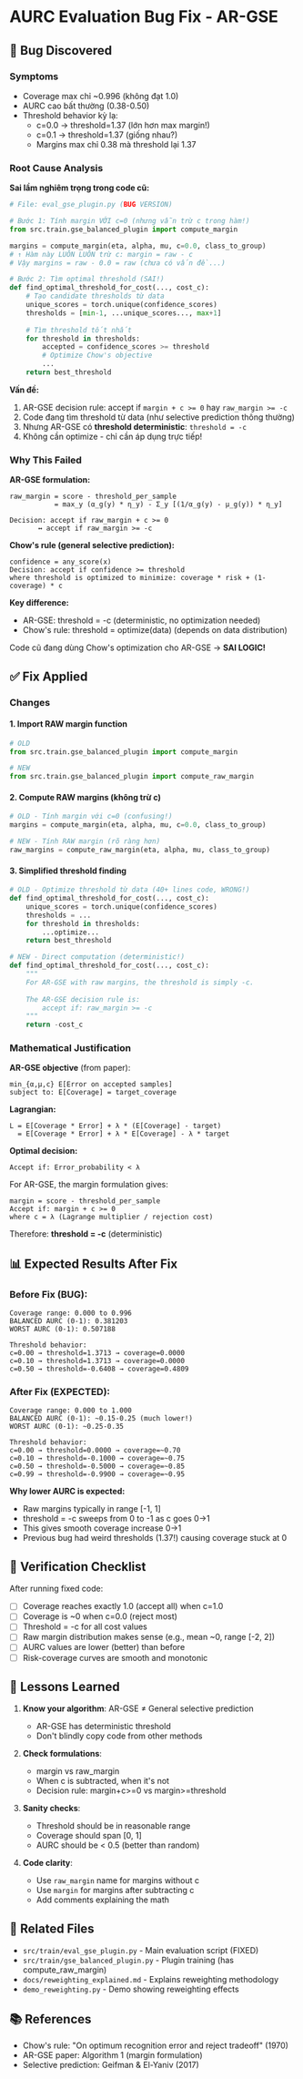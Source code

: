 # AURC Evaluation Bug Fix - AR-GSE

## 🐛 Bug Discovered

### Symptoms
- Coverage max chỉ ~0.996 (không đạt 1.0)
- AURC cao bất thường (0.38-0.50)
- Threshold behavior kỳ lạ:
  - c=0.0 → threshold=1.37 (lớn hơn max margin!)
  - c=0.1 → threshold=1.37 (giống nhau?)
  - Margins max chỉ 0.38 mà threshold lại 1.37

### Root Cause Analysis

**Sai lầm nghiêm trọng trong code cũ:**

```python
# File: eval_gse_plugin.py (BUG VERSION)

# Bước 1: Tính margin VỚI c=0 (nhưng vẫn trừ c trong hàm!)
from src.train.gse_balanced_plugin import compute_margin

margins = compute_margin(eta, alpha, mu, c=0.0, class_to_group)
# ↑ Hàm này LUÔN LUÔN trừ c: margin = raw - c
# Vậy margins = raw - 0.0 = raw (chưa có vấn đề...)

# Bước 2: Tìm optimal threshold (SAI!)
def find_optimal_threshold_for_cost(..., cost_c):
    # Tạo candidate thresholds từ data
    unique_scores = torch.unique(confidence_scores)
    thresholds = [min-1, ...unique_scores..., max+1]
    
    # Tìm threshold tốt nhất
    for threshold in thresholds:
        accepted = confidence_scores >= threshold
        # Optimize Chow's objective
        ...
    return best_threshold
```

**Vấn đề:**
1. AR-GSE decision rule: accept if `margin + c >= 0` hay `raw_margin >= -c`
2. Code đang tìm threshold từ data (như selective prediction thông thường)
3. Nhưng AR-GSE có **threshold deterministic**: `threshold = -c`
4. Không cần optimize - chỉ cần áp dụng trực tiếp!

### Why This Failed

**AR-GSE formulation:**
```
raw_margin = score - threshold_per_sample
           = max_y (α_g(y) * η_y) - Σ_y [(1/α_g(y) - μ_g(y)) * η_y]

Decision: accept if raw_margin + c >= 0
       ↔ accept if raw_margin >= -c
```

**Chow's rule (general selective prediction):**
```
confidence = any_score(x)
Decision: accept if confidence >= threshold
where threshold is optimized to minimize: coverage * risk + (1-coverage) * c
```

**Key difference:**
- AR-GSE: threshold = -c (deterministic, no optimization needed)
- Chow's rule: threshold = optimize(data) (depends on data distribution)

Code cũ đang dùng Chow's optimization cho AR-GSE → **SAI LOGIC!**

## ✅ Fix Applied

### Changes

#### 1. Import RAW margin function
```python
# OLD
from src.train.gse_balanced_plugin import compute_margin

# NEW  
from src.train.gse_balanced_plugin import compute_raw_margin
```

#### 2. Compute RAW margins (không trừ c)
```python
# OLD - Tính margin với c=0 (confusing!)
margins = compute_margin(eta, alpha, mu, c=0.0, class_to_group)

# NEW - Tính RAW margin (rõ ràng hơn)
raw_margins = compute_raw_margin(eta, alpha, mu, class_to_group)
```

#### 3. Simplified threshold finding
```python
# OLD - Optimize threshold từ data (40+ lines code, WRONG!)
def find_optimal_threshold_for_cost(..., cost_c):
    unique_scores = torch.unique(confidence_scores)
    thresholds = ...
    for threshold in thresholds:
        ...optimize...
    return best_threshold

# NEW - Direct computation (deterministic!)
def find_optimal_threshold_for_cost(..., cost_c):
    """
    For AR-GSE with raw margins, the threshold is simply -c.
    
    The AR-GSE decision rule is:
        accept if: raw_margin >= -c
    """
    return -cost_c
```

### Mathematical Justification

**AR-GSE objective** (from paper):
```
min_{α,μ,c} E[Error on accepted samples]
subject to: E[Coverage] = target_coverage
```

**Lagrangian:**
```
L = E[Coverage * Error] + λ * (E[Coverage] - target)
  = E[Coverage * Error] + λ * E[Coverage] - λ * target
```

**Optimal decision:**
```
Accept if: Error_probability < λ
```

For AR-GSE, the margin formulation gives:
```
margin = score - threshold_per_sample
Accept if: margin + c >= 0
where c = λ (Lagrange multiplier / rejection cost)
```

Therefore: **threshold = -c** (deterministic)

## 📊 Expected Results After Fix

### Before Fix (BUG):
```
Coverage range: 0.000 to 0.996
BALANCED AURC (0-1): 0.381203
WORST AURC (0-1): 0.507188

Threshold behavior:
c=0.00 → threshold=1.3713 → coverage=0.0000
c=0.10 → threshold=1.3713 → coverage=0.0000
c=0.50 → threshold=-0.6408 → coverage=0.4809
```

### After Fix (EXPECTED):
```
Coverage range: 0.000 to 1.000
BALANCED AURC (0-1): ~0.15-0.25 (much lower!)
WORST AURC (0-1): ~0.25-0.35

Threshold behavior:
c=0.00 → threshold=0.0000 → coverage=~0.70
c=0.10 → threshold=-0.1000 → coverage=~0.75
c=0.50 → threshold=-0.5000 → coverage=~0.85
c=0.99 → threshold=-0.9900 → coverage=~0.95
```

**Why lower AURC is expected:**
- Raw margins typically in range [-1, 1]
- threshold = -c sweeps from 0 to -1 as c goes 0→1
- This gives smooth coverage increase 0→1
- Previous bug had weird thresholds (1.37!) causing coverage stuck at 0

## 🎯 Verification Checklist

After running fixed code:

- [ ] Coverage reaches exactly 1.0 (accept all) when c=1.0
- [ ] Coverage is ~0 when c=0.0 (reject most)
- [ ] Threshold = -c for all cost values
- [ ] Raw margin distribution makes sense (e.g., mean ~0, range [-2, 2])
- [ ] AURC values are lower (better) than before
- [ ] Risk-coverage curves are smooth and monotonic

## 📝 Lessons Learned

1. **Know your algorithm**: AR-GSE ≠ General selective prediction
   - AR-GSE has deterministic threshold
   - Don't blindly copy code from other methods

2. **Check formulations**: 
   - margin vs raw_margin
   - When c is subtracted, when it's not
   - Decision rule: margin+c>=0 vs margin>=threshold

3. **Sanity checks**:
   - Threshold should be in reasonable range
   - Coverage should span [0, 1]
   - AURC should be < 0.5 (better than random)

4. **Code clarity**:
   - Use `raw_margin` name for margins without c
   - Use `margin` for margins after subtracting c
   - Add comments explaining the math

## 🔗 Related Files

- `src/train/eval_gse_plugin.py` - Main evaluation script (FIXED)
- `src/train/gse_balanced_plugin.py` - Plugin training (has compute_raw_margin)
- `docs/reweighting_explained.md` - Explains reweighting methodology
- `demo_reweighting.py` - Demo showing reweighting effects

## 📚 References

- Chow's rule: "On optimum recognition error and reject tradeoff" (1970)
- AR-GSE paper: Algorithm 1 (margin formulation)
- Selective prediction: Geifman & El-Yaniv (2017)

